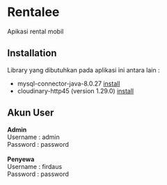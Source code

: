 # Rentalee

Apikasi rental mobil

## Installation

Library yang dibutuhkan pada aplikasi ini antara lain :

- mysql-connector-java-8.0.27 [install](https://dev.mysql.com/downloads/connector/j/?os=26)
- cloudinary-http45 (version 1.29.0) [install](https://jar-download.com/?search_box=cloudinary)

## Akun User
**Admin**\
Username : admin\
Password : password\
\
**Penyewa**\
Username : firdaus\
Password : password
